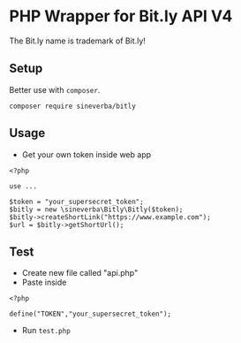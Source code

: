 PHP Wrapper for Bit.ly API V4
=========================

The Bit.ly name is trademark of Bit.ly!

## Setup
Better use with `composer`.

```
composer require sineverba/bitly
```


## Usage
- Get your own token inside web app

```
<?php

use ...

$token = "your_supersecret_token";
$bitly = new \sineverba\Bitly\Bitly($token);
$bitly->createShortLink("https://www.example.com");
$url = $bitly->getShortUrl();

```

## Test
- Create new file called "api.php"
- Paste inside

```
<?php

define("TOKEN","your_supersecret_token");
```
- Run `test.php`